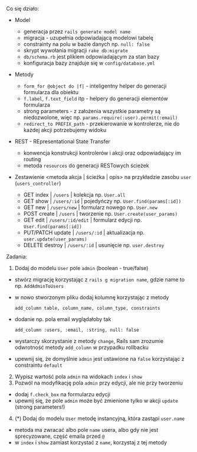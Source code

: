 Co się działo:
- Model
  - generacja przez `rails generate model name`
  - migracja - uzupełnia odpowiadającą modelowi tabelę
  - constrainty na polu w bazie danych np. `null: false`
  - skrypt wywołania migracji `rake db:migrate`
  - `db/schema.rb` jest plikiem odpowiadającym za stan bazy
  - konfiguracja bazy znajduje się w `config/database.yml`
  
- Metody
  - `form_for @object do |f|` - inteligentny helper do generacji formularza dla obiektu
  - `f.label`, `f.text_field` itp - helpery do generacji elementów formularza
  - strong parameters - z założenia wszystkie parametry są niedozwolone, więc np. `params.require(:user).permit(:email)`
  - `redirect_to PREFIX_path` - przekierowanie w kontrolerze, nie do każdej akcji potrzebujemy widoku

- REST - REpresentational State Transfer
  - konwencja konstrukcji kontrolerów i akcji oraz odpowiadający im routing
  - metoda `resources` do generacji RESTowych ścieżek

- Zestawienie <metoda akcja | ścieżka | opis> na przykładzie zasobu `user` (`users_controller`)
  - GET index | `/users` | kolekcja np. `User.all`
  - GET show | `/users/:id` | pojedyńczy np. `User.find(params[:id])`
  - GET new | `/users/new` | formularz nowego np. `User.new`
  - POST create | `/users` | tworzenie np. `User.create(user_params)`
  - GET edit | `/users/:id/edit` | formularz edycji np. `User.find(params[:id])`
  - PUT/PATCH update | `/users/:id` | aktualizacja np. `user.update(user_params)`
  - DELETE destroy | `/users/:id` | usunięcie np. `user.destroy`
 
 Zadania:
 1. Dodaj do modelu `User` pole `admin` (boolean - true/false)
  - stwórz migrację korzystając z `rails g migration name`, gdzie name to np. `AddAdminToUsers`
  - w nowo stworzonym pliku dodaj kolumnę korzystając z metody
  
    `add_column table, column_name, column_type, constraints`
  - dodanie np. pola email wyglądałoby tak
  
    `add_column :users, :email, :string, null: false`
  - wystarczy skorzystanie z metody `change`, Rails sam zrozumie odwrotność metody `add_column` w przypadku rollbacku
  - upewnij się, że domyślnie `admin` jest ustawione na `false` korzystając z constraintu `default`
  2. Wypisz wartość pola `admin` na widokach `index` i `show`
  3. Pozwól na modyfikację pola `admin` przy edycji, ale nie przy tworzeniu
  - dodaj `f.check_box` na formularzu edycji
  - upewnij się, że pole `admin` może być zmienione tylko w akcji `update` (strong parameters!)
  4. (*) Dodaj do modelu `User` metodę instancyjną, która zastąpi `user.name`
  - metoda ma zwracać albo pole `name` usera, albo gdy nie jest sprecyzowane, część emaila przed `@`
  - w `index` i `show` zamiast korzystać z `name`, korzystaj z tej metody
  
